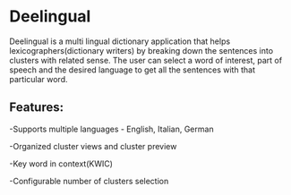# Deelingual
Deelingual is a multi lingual dictionary application that helps lexicographers(dictionary writers) by breaking down the sentences into clusters with related sense. The user can select a word of interest, part of speech and the desired language to get all the sentences with that particular word.

## Features:
-Supports multiple languages - English, Italian, German

-Organized cluster views and cluster preview

-Key word in context(KWIC)

-Configurable number of clusters selection
